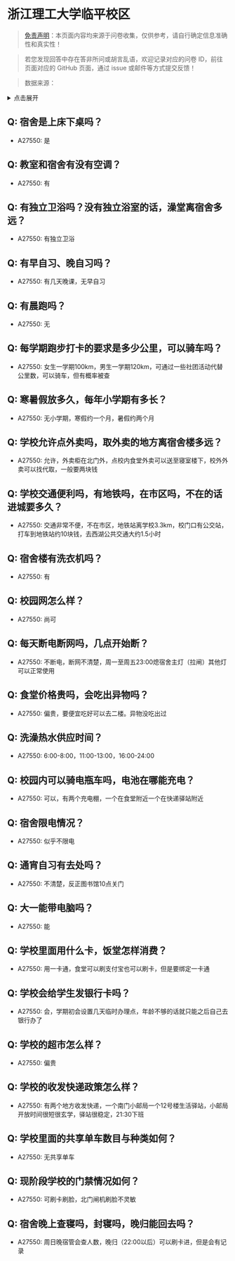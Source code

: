 # 浙江理工大学临平校区

> [免责声明](https://colleges.chat/#_3)：本页面内容均来源于问卷收集，仅供参考，请自行确定信息准确性和真实性！

> 若您发现回答中存在答非所问或胡言乱语，欢迎记录对应的问卷 ID，前往页面对应的 GitHub 页面，通过 issue 或邮件等方式提交反馈！

> 数据来源：

<details><summary>点击展开</summary>
<ul>
<li>A27550: 1553556098@qq.com (2025 年 02 月)</li>
</ul>
</details>

## Q: 宿舍是上床下桌吗？

- A27550: 是

## Q: 教室和宿舍有没有空调？

- A27550: 有

## Q: 有独立卫浴吗？没有独立浴室的话，澡堂离宿舍多远？

- A27550: 有独立卫浴

## Q: 有早自习、晚自习吗？

- A27550: 有几天晚课，无早自习

## Q: 有晨跑吗？

- A27550: 无

## Q: 每学期跑步打卡的要求是多少公里，可以骑车吗？

- A27550: 女生一学期100km，男生一学期120km，可通过一些社团活动代替公里数，可以骑车，但有概率被查

## Q: 寒暑假放多久，每年小学期有多长？

- A27550: 无小学期，寒假约一个月，暑假约两个月

## Q: 学校允许点外卖吗，取外卖的地方离宿舍楼多远？

- A27550: 允许，外卖柜在北门外，点校内食堂外卖可以送至寝室楼下，校外外卖可以找代取，一般要两块钱

## Q: 学校交通便利吗，有地铁吗，在市区吗，不在的话进城要多久？

- A27550: 交通非常不便，不在市区，地铁站离学校3.3km，校门口有公交站，打车到地铁站约10块钱，去西湖公共交通大约1.5小时

## Q: 宿舍楼有洗衣机吗？

- A27550: 有

## Q: 校园网怎么样？

- A27550: 尚可

## Q: 每天断电断网吗，几点开始断？

- A27550: 不断电，断网不清楚，周一至周五23:00熄宿舍主灯（拉闸）其他灯可以正常使用

## Q: 食堂价格贵吗，会吃出异物吗？

- A27550: 偏贵，要便宜吃好可以去二楼。异物没吃出过

## Q: 洗澡热水供应时间？

- A27550: 6:00-8:00，11:00-13:00，16:00-24:00

## Q: 校园内可以骑电瓶车吗，电池在哪能充电？

- A27550: 可以，有两个充电棚，一个在食堂附近一个在快递驿站附近

## Q: 宿舍限电情况？

- A27550: 似乎不限电

## Q: 通宵自习有去处吗？

- A27550: 不清楚，反正图书馆10点关门

## Q: 大一能带电脑吗？

- A27550: 能

## Q: 学校里面用什么卡，饭堂怎样消费？

- A27550: 用一卡通，食堂可以刷支付宝也可以刷卡，但是要绑定一卡通

## Q: 学校会给学生发银行卡吗？

- A27550: 会，学期初会设置几天临时办理点，年龄不够的话就只能之后自己去银行办了

## Q: 学校的超市怎么样？

- A27550: 偏贵

## Q: 学校的收发快递政策怎么样？

- A27550: 有两个地方收发快递，一个南门小邮局一个12号楼生活驿站，小邮局开放时间很短很玄学，驿站很稳定，21:30下班

## Q: 学校里面的共享单车数目与种类如何？

- A27550: 无共享单车

## Q: 现阶段学校的门禁情况如何？

- A27550: 可刷卡刷脸，北门闸机刷脸不灵敏

## Q: 宿舍晚上查寝吗，封寝吗，晚归能回去吗？

- A27550: 周日晚宿管会查人数，晚归（22:00以后）可以刷卡进，但是会有记录


